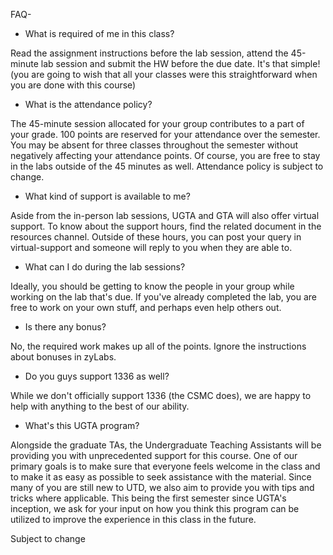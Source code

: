 FAQ-


- What is required of me in this class?  

Read the assignment instructions before the lab session, attend the 45-minute lab session and submit the HW before the due date. It's that simple! (you are going to wish that all your classes were this straightforward when you are done with this course)

- What is the attendance policy?  

The 45-minute session allocated for your group contributes to a part of your grade. 100 points are reserved for your attendance over the semester. You may be absent for three classes throughout the semester without negatively affecting your attendance points. Of course, you are free to stay in the labs outside of the 45 minutes as well. Attendance policy is subject to change. 

 - What kind of support is available to me?  

Aside from the in-person lab sessions, UGTA and GTA will also offer virtual support. To know about the support hours, find the related document in the resources channel. Outside of these hours, you can post your query in virtual-support and someone will reply to you when they are able to. 

 - What can I do during the lab sessions?  

Ideally, you should be getting to know the people in your group while working on the lab that's due. If you've already completed the lab, you are free to work on your own stuff, and perhaps even help others out. 

 - Is there any bonus?  

No, the required work makes up all of the points. Ignore the instructions about bonuses in zyLabs. 

 - Do you guys support 1336 as well?  

While we don't officially support 1336 (the CSMC does), we are happy to help with anything to the best of our ability.
- What's this UGTA program? 

Alongside the graduate TAs, the Undergraduate Teaching Assistants will be providing you with unprecedented support for this course. One of our primary goals is to make sure that everyone feels welcome in the class and to make it as easy as possible to seek assistance with the material. Since many of you are still new to UTD, we also aim to provide you with tips and tricks where applicable. This being the first semester since UGTA's inception, we ask for your input on how you think this program can be utilized to improve the experience in this class in the future.

Subject to change
